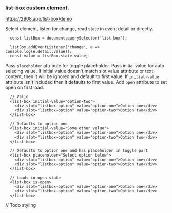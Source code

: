 ### list-box custom element.

https://2908.app/list-box/demo

Select element, listen for change, read state in event detail or directly.
```
  const listBox = document.querySelector('list-box');

  listBox.addEventListener('change', e => console.log(e.detail.value));
  const value = listBox.state.value;
```

Pass `placeholder` attribute for toggle placeholder. Pass initial value for auto selecing value. If initial value doesn't match slot value attribute or text content, then it will be ignored and default to first value. If `initial-value` attribute isn't included then it defaults to first value. Add `open` attribute to set open on first load.
```
  // Valid
  <list-box initial-value="option-two">
    <div slot="listbox-option" value="option-one">Option one</div>
    <div slot="listbox-option" value="option-two">Option two</div>
  </list-box>

  // Defaults to option one
  <list-box initial-value="Some other value">
    <div slot="listbox-option" value="option-one">Option one</div>
    <div slot="listbox-option" value="option-two">Option two</div>
  </list-box>

  // Defaults to option one and has placeholder in toggle part
  <list-box placeholder="Select option below">
    <div slot="listbox-option" value="option-one">Option one</div>
    <div slot="listbox-option" value="option-two">Option two</div>
  </list-box>

  // Loads in open state
  <list-box is-open>
    <div slot="listbox-option" value="option-one">Option one</div>
    <div slot="listbox-option" value="option-two">Option two</div>
  </list-box>
```

// Todo styling